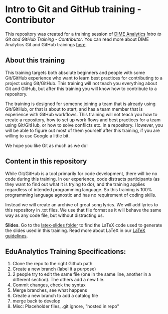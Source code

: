 # Intro to Git and GitHub training - Contributor

This repository was created for a training session of
[DIME Analytics](https://www.worldbank.org/en/research/dime/data-and-analytics)
*Intro to Git and GitHub Training - Contributor*.
You can read more about DIME Analytics Git and GitHub trainings
[here](https://github.com/worldbank/dime-github-trainings).

## About this training

This training targets both absolute beginners and people with some Git/GitHub experience
who want to learn best practices for contributing to a project using Git/GitHub.
This training will not teach you everything about Git and GitHub,
but after this training you will know how to contribute to a repository.

The training is designed for someone joining a team that is already using Git/GitHub,
or that is about to start, and has a team member that is experience with GitHub workflows.
This training will not teach you how to create a repository,
how to set up work flows and best practices for a team using Git/GitHub,
or how to solve conflicts etc. in a repository.
However, you will be able to figure out most of them yourself after this training,
if you are willing to use Google a little bit.

We hope you like Git as much as we do!

## Content in this repository

While Git/GitHub is a tool primarily for code development,
there will be no code during this training.
In our experience, code distracts participants
(as they want to find out what it is trying to do),
and the training applies regardless of intended programming language.
So this training is 100% programming language agnostic
and has no requirement of coding skills.

Instead we will create an archive of great song lyrics.
We will add lyrics to this repository in .txt files.
We use that file format as it will behave the same way as any code file,
but without distracting us.

**Slides**. Go to the
[latex-slides folder](https://github.com/worldbank/dime-github-trainings/tree/main/GitHub-trainings/Intro-Git-GitHub-Contributor/latex-slides)
to find the LaTeX code used to generate the slides used in this training.
Read more about LaTeX in our
[LaTeX guidelines](https://github.com/worldbank/DIME-LaTeX-Templates).

## EduAnalytics Training Specifications:
1. Clone the repo to the right Github path
2. Create a new branch (label it a purpose)
3. 2 people try to edit the same file (one in the same line, another in a different section). The others add a new file. 
4. Commit changes, check the syntax
5. Merge branches, see what happens
6. Create a new branch to add a catalog file
7. merge back to develop
8. Misc: Placeholder files, .git ignore, "hosted in repo"